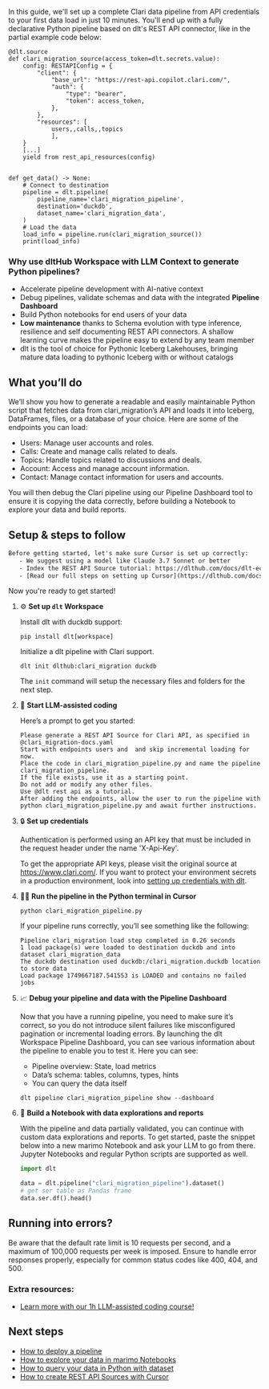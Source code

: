 In this guide, we'll set up a complete Clari data pipeline from API credentials to your first data load in just 10 minutes. You'll end up with a fully declarative Python pipeline based on dlt's REST API connector, like in the partial example code below:

```python-outcome
@dlt.source
def clari_migration_source(access_token=dlt.secrets.value):
    config: RESTAPIConfig = {
        "client": {
            "base_url": "https://rest-api.copilot.clari.com/",
            "auth": {
                "type": "bearer",
                "token": access_token,
            },
        },
        "resources": [
            users,,calls,,topics
            ],
    }
    [...]
    yield from rest_api_resources(config)


def get_data() -> None:
    # Connect to destination
    pipeline = dlt.pipeline(
        pipeline_name='clari_migration_pipeline',
        destination='duckdb',
        dataset_name='clari_migration_data', 
    )
    # Load the data
    load_info = pipeline.run(clari_migration_source())
    print(load_info) 
```

### Why use dltHub Workspace with LLM Context to generate Python pipelines?

- Accelerate pipeline development with AI-native context
- Debug pipelines, validate schemas and data with the integrated **Pipeline Dashboard**
- Build Python notebooks for end users of your data
- **Low maintenance** thanks to Schema evolution with type inference, resilience and self documenting REST API connectors. A shallow learning curve makes the pipeline easy to extend by any team member
- dlt is the tool of choice for Pythonic Iceberg Lakehouses, bringing mature data loading to pythonic Iceberg with or without catalogs

## What you’ll do

We’ll show you how to generate a readable and easily maintainable Python script that fetches data from clari_migration’s API and loads it into Iceberg, DataFrames, files, or a database of your choice. Here are some of the endpoints you can load:

- Users: Manage user accounts and roles.
- Calls: Create and manage calls related to deals.
- Topics: Handle topics related to discussions and deals.
- Account: Access and manage account information.
- Contact: Manage contact information for users and accounts.

You will then debug the Clari pipeline using our Pipeline Dashboard tool to ensure it is copying the data correctly, before building a Notebook to explore your data and build reports.

## Setup & steps to follow

```default
Before getting started, let's make sure Cursor is set up correctly:
   - We suggest using a model like Claude 3.7 Sonnet or better
   - Index the REST API Source tutorial: https://dlthub.com/docs/dlt-ecosystem/verified-sources/rest_api/ and add it to context as **@dlt rest api**
   - [Read our full steps on setting up Cursor](https://dlthub.com/docs/dlt-ecosystem/llm-tooling/cursor-restapi#23-configuring-cursor-with-documentation)
```

Now you're ready to get started!

1. ⚙️ **Set up `dlt` Workspace**
    
    Install dlt with duckdb support:
    ```shell
    pip install dlt[workspace]
    ```

    Initialize a dlt pipeline with Clari support.
    ```shell
    dlt init dlthub:clari_migration duckdb
    ```

    The `init` command will setup the necessary files and folders for the next step.
    
2. 🤠 **Start LLM-assisted coding**
    
    Here’s a prompt to get you started:
    
    ```prompt
    Please generate a REST API Source for Clari API, as specified in @clari_migration-docs.yaml 
    Start with endpoints users and  and skip incremental loading for now. 
    Place the code in clari_migration_pipeline.py and name the pipeline clari_migration_pipeline. 
    If the file exists, use it as a starting point. 
    Do not add or modify any other files. 
    Use @dlt rest api as a tutorial. 
    After adding the endpoints, allow the user to run the pipeline with python clari_migration_pipeline.py and await further instructions.
    ```

    
3. 🔒 **Set up credentials** 
    
    Authentication is performed using an API key that must be included in the request header under the name 'X-Api-Key'.
    
    To get the appropriate API keys, please visit the original source at https://www.clari.com/.
    If you want to protect your environment secrets in a production environment, look into [setting up credentials with dlt](https://dlthub.com/docs/walkthroughs/add_credentials).
    
4. 🏃‍♀️ **Run the pipeline in the Python terminal in Cursor**
    
    ```shell
    python clari_migration_pipeline.py
    ```
    
    If your pipeline runs correctly, you’ll see something like the following:
    
    ```shell
    Pipeline clari_migration load step completed in 0.26 seconds
    1 load package(s) were loaded to destination duckdb and into dataset clari_migration_data
    The duckdb destination used duckdb:/clari_migration.duckdb location to store data
    Load package 1749667187.541553 is LOADED and contains no failed jobs
    ```
    
5. 📈 **Debug your pipeline and data with the Pipeline Dashboard**

    Now that you have a running pipeline, you need to make sure it’s correct, so you do not introduce silent failures like misconfigured pagination or incremental loading errors. By launching the dlt Workspace Pipeline Dashboard, you can see various information about the pipeline to enable you to test it. Here you can see:
    - Pipeline overview: State, load metrics
    - Data’s schema: tables, columns, types, hints
    - You can query the data itself
    
    ```shell
    dlt pipeline clari_migration_pipeline show --dashboard
    ```
    
6. 🐍 **Build a Notebook with data explorations and reports**

    With the pipeline and data partially validated, you can continue with custom data explorations and reports. To get started, paste the snippet below into a new marimo Notebook and ask your LLM to go from there. Jupyter Notebooks and regular Python scripts are supported as well.

    
    ```python
    import dlt

   data = dlt.pipeline("clari_migration_pipeline").dataset()
   # get ser table as Pandas frame
   data.ser.df().head()
    ```

## Running into errors?

Be aware that the default rate limit is 10 requests per second, and a maximum of 100,000 requests per week is imposed. Ensure to handle error responses properly, especially for common status codes like 400, 404, and 500.

### Extra resources:

- [Learn more with our 1h LLM-assisted coding course!](https://www.youtube.com/watch?v=GGid70rnJuM)

## Next steps

- [How to deploy a pipeline](https://dlthub.com/docs/walkthroughs/deploy-a-pipeline)
- [How to explore your data in marimo Notebooks](https://dlthub.com/docs/general-usage/dataset-access/marimo)
- [How to query your data in Python with dataset](https://dlthub.com/docs/general-usage/dataset-access/dataset)
- [How to create REST API Sources with Cursor](https://dlthub.com/docs/dlt-ecosystem/llm-tooling/cursor-restapi)